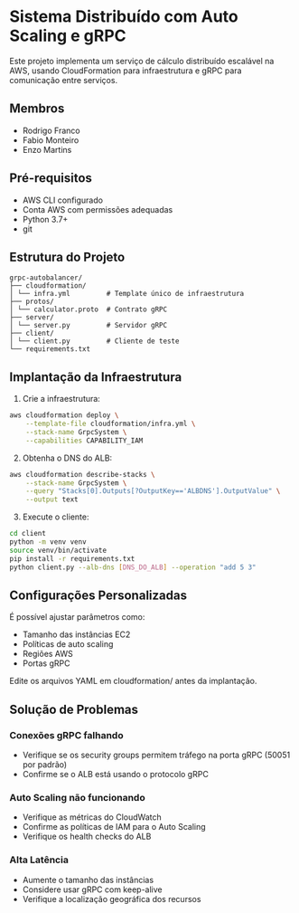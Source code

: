 # Sistema Distribuído com Auto Scaling e gRPC
Este projeto implementa um serviço de cálculo distribuído escalável na AWS, usando CloudFormation para infraestrutura e gRPC para comunicação entre serviços.

## Membros
- Rodrigo Franco
- Fabio Monteiro
- Enzo Martins

## Pré-requisitos
- AWS CLI configurado
- Conta AWS com permissões adequadas
- Python 3.7+
- git

## Estrutura do Projeto

```
grpc-autobalancer/
├── cloudformation/
│ └── infra.yml         # Template único de infraestrutura
├── protos/
│ └── calculator.proto  # Contrato gRPC
├── server/
│ └── server.py         # Servidor gRPC
├── client/
│ └── client.py         # Cliente de teste
└── requirements.txt
```

## Implantação da Infraestrutura

1. Crie a infraestrutura:
```bash
aws cloudformation deploy \
    --template-file cloudformation/infra.yml \
    --stack-name GrpcSystem \
    --capabilities CAPABILITY_IAM
```

2. Obtenha o DNS do ALB:
```bash
aws cloudformation describe-stacks \
    --stack-name GrpcSystem \
    --query "Stacks[0].Outputs[?OutputKey=='ALBDNS'].OutputValue" \
    --output text
```

3. Execute o cliente:
```bash
cd client
python -m venv venv
source venv/bin/activate
pip install -r requirements.txt
python client.py --alb-dns [DNS_DO_ALB] --operation "add 5 3"
```

## Configurações Personalizadas
É possível ajustar parâmetros como:

- Tamanho das instâncias EC2
- Políticas de auto scaling
- Regiões AWS
- Portas gRPC

Edite os arquivos YAML em cloudformation/ antes da implantação.

## Solução de Problemas

### Conexões gRPC falhando
- Verifique se os security groups permitem tráfego na porta gRPC (50051 por padrão)
- Confirme se o ALB está usando o protocolo gRPC

### Auto Scaling não funcionando
- Verifique as métricas do CloudWatch
- Confirme as políticas de IAM para o Auto Scaling
- Verifique os health checks do ALB

### Alta Latência
- Aumente o tamanho das instâncias
- Considere usar gRPC com keep-alive
- Verifique a localização geográfica dos recursos